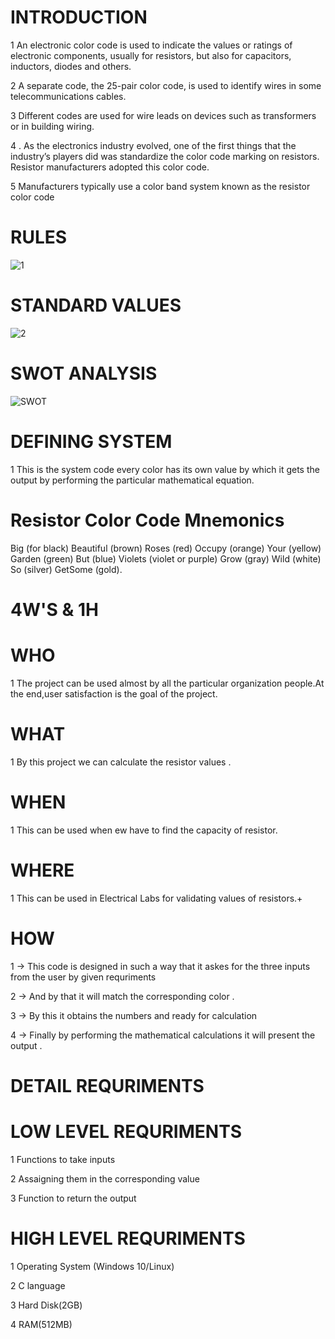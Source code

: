 # INTRODUCTION
   1 An electronic color code is used to indicate the values or ratings of electronic components, usually for resistors, but also for capacitors, inductors, diodes and others.
    
   2  A separate code, the 25-pair color code, is used to identify wires in some telecommunications cables.
   
   3  Different codes are used for wire leads on devices such as transformers or in building wiring.
   
   4 . As the electronics industry evolved, one of the first things that the industry’s players did was standardize the color code marking on resistors. Resistor manufacturers adopted this color code.
   
   5  Manufacturers typically use a color band system known as the resistor color code
   
   
   # RULES
   
   ![1](https://user-images.githubusercontent.com/98825305/153272934-e1817f03-840e-4bb5-89be-696d9685ce6b.jpg)
   
   # STANDARD VALUES 
   ![2](https://user-images.githubusercontent.com/98825305/153273503-bd37c599-ad62-4b89-a9fa-00a779f5c771.png)
   
   # SWOT ANALYSIS
   ![SWOT ](https://user-images.githubusercontent.com/98825305/153276766-15b2d773-c666-4eff-ad48-c455d0638f24.jpg)

     

   # DEFINING SYSTEM 
     
  
  1 This is the system code every color has its own value by which it gets the output by performing the particular mathematical equation.
  
   # Resistor Color Code Mnemonics
   Big (for black) Beautiful (brown) Roses (red) Occupy (orange) Your (yellow) Garden (green) But (blue) 
          Violets (violet or purple) Grow (gray) Wild (white) So (silver) GetSome (gold).
   
   # 4W'S & 1H 
   
  # WHO
     
   1 The project can be used almost by all the particular organization people.At the end,user satisfaction is the goal of the project.
     
   # WHAT
   
   1 By this project we can calculate the resistor values .
      
   # WHEN
   
   1 This can be used when ew have to find the capacity of resistor.
      
   # WHERE
   
   1  This can be used in Electrical Labs for validating values of resistors.+
      
   # HOW
   
   1 -> This code is designed in such a way that it askes for the three inputs from the user by given requriments 
   
   2 -> And by that it will match the corresponding color .
   
   3 -> By this it obtains the numbers and ready for calculation
   
   4 -> Finally by performing the mathematical calculations it will present the output .
 
 # DETAIL REQURIMENTS 
 
   # LOW LEVEL REQURIMENTS 
   
  1 Functions to take inputs
  
  2 Assaigning them in the corresponding value
   
  3 Function to return the output 
  
  # HIGH LEVEL REQURIMENTS 
   1 Operating System (Windows 10/Linux)
   
   2 C language
   
   3 Hard Disk(2GB)
    
   4 RAM(512MB)

  
       
